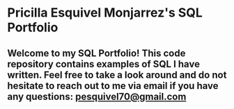 # Pricilla Esquivel Monjarrez's SQL Portfolio

## Welcome to my SQL Portfolio! This code repository contains examples of SQL I have written. Feel free to take a look around and do not hesitate to reach out to me via email if you have any questions: pesquivel70@gmail.com
